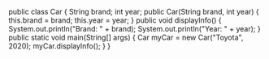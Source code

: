public class Car {
    String brand;
    int year;
    public Car(String brand, int year) {
        this.brand = brand;
        this.year = year;
    }
    public void displayInfo() {
        System.out.println("Brand: " + brand);
        System.out.println("Year: " + year);
    }
    public static void main(String[] args) {
        Car myCar = new Car("Toyota", 2020);
        myCar.displayInfo();
    }
}
